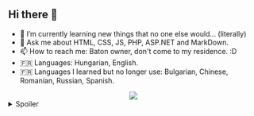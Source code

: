 ## Hi there 👋

- 🌱 I’m currently learning new things that no one else would... (literally)
- 💬 Ask me about HTML, CSS, JS, PHP, ASP.NET and MarkDown.
- 📫 How to reach me: Baton owner, don't come to my residence. :D
- 🇫🇷 Languages: Hungarian, English.
- 🇫🇷 Languages I learned but no longer use: Bulgarian, Chinese, Romanian, Russian, Spanish.
  
<div align="center">
  <img src="https://veryuniqueusrnm.github.io/assets/i/renders/New%20Project2.png"/>
</div>

<details>
<summary>Spoiler</summary>

<p style="font-size: 10px";>Youhuu the racka sheep is the property of World Athletics, no personnel has approved to use it!</p>

</details>
